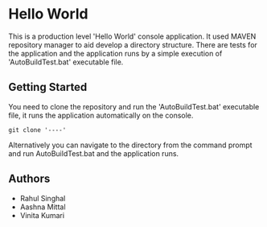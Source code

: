 # Hello World
This is a production level 'Hello World' console application. It used MAVEN repository manager to aid develop a directory structure. There are tests for the application and the application runs by a simple execution of 'AutoBuildTest.bat' executable file.

## Getting Started 
 
You need to clone the repository and run the 'AutoBuildTest.bat' executable file, it runs the application automatically on the console. 

```
git clone '----'
```

Alternatively you can navigate to the directory from the command prompt and run AutoBuildTest.bat and the application runs.

## Authors

* Rahul Singhal 
* Aashna Mittal
* Vinita Kumari


